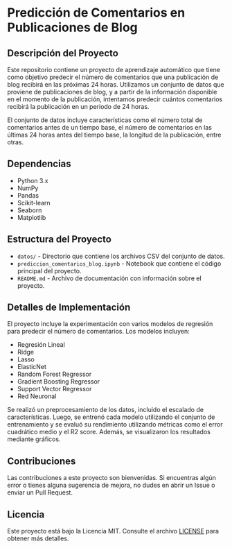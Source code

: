 # Predicción de Comentarios en Publicaciones de Blog

## Descripción del Proyecto

Este repositorio contiene un proyecto de aprendizaje automático que tiene como objetivo predecir el número de comentarios que una publicación de blog recibirá en las próximas 24 horas. Utilizamos un conjunto de datos que proviene de publicaciones de blog, y a partir de la información disponible en el momento de la publicación, intentamos predecir cuántos comentarios recibirá la publicación en un periodo de 24 horas.

El conjunto de datos incluye características como el número total de comentarios antes de un tiempo base, el número de comentarios en las últimas 24 horas antes del tiempo base, la longitud de la publicación, entre otras.

## Dependencias

- Python 3.x
- NumPy
- Pandas
- Scikit-learn
- Seaborn
- Matplotlib


## Estructura del Proyecto

- `datos/` - Directorio que contiene los archivos CSV del conjunto de datos.
- `prediccion_comentarios_blog.ipynb` - Notebook que contiene el código principal del proyecto.
- `README.md` - Archivo de documentación con información sobre el proyecto.

## Detalles de Implementación

El proyecto incluye la experimentación con varios modelos de regresión para predecir el número de comentarios. Los modelos incluyen:

- Regresión Lineal
- Ridge
- Lasso
- ElasticNet
- Random Forest Regressor
- Gradient Boosting Regressor
- Support Vector Regressor
- Red Neuronal

Se realizó un preprocesamiento de los datos, incluido el escalado de características. Luego, se entrenó cada modelo utilizando el conjunto de entrenamiento y se evaluó su rendimiento utilizando métricas como el error cuadrático medio y el R2 score. Además, se visualizaron los resultados mediante gráficos.

## Contribuciones

Las contribuciones a este proyecto son bienvenidas. Si encuentras algún error o tienes alguna sugerencia de mejora, no dudes en abrir un Issue o enviar un Pull Request.

## Licencia

Este proyecto está bajo la Licencia MIT. Consulte el archivo [LICENSE](LICENSE) para obtener más detalles.
